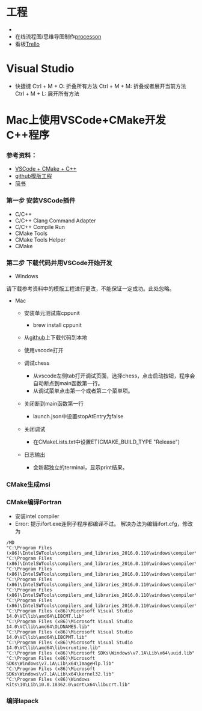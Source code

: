# 工程
- 
- 在线流程图/思维导图制作[processon](https://www.processon.com/)
- 看板[Trello](https://trello.com/b/bwqk2uTp/jinl-roadmap)

# Visual Studio
- 快捷键
Ctrl + M + O: 折叠所有方法
Ctrl + M + M: 折叠或者展开当前方法
Ctrl + M + L: 展开所有方法


# Mac上使用VSCode+CMake开发C++程序

### 参考资料：
- [VSCode + CMake + C++](https://zhuanlan.zhihu.com/p/45528705)
- [github模版工程](https://github.com/1079805974/CppProjectTemplate)
- [简书](https://www.jianshu.com/p/050fa455bc74)

### 第一步 安装VSCode插件
- C/C++
- C/C++ Clang Command Adapter
- C/C++ Compile Run
- CMake Tools
- CMake Tools Helper
- CMake

### 第二步 下载代码并用VSCode开始开发
- Windows

请下载参考资料中的模版工程进行更改，不能保证一定成功。此处忽略。

- Mac
    - 安装单元测试库cppunit
        - brew install cppunit
    - 从[github](https://github.com/liangjin2007/vscode_cpp_template)上下载代码到本地
    - 使用vscode打开

    - 调试chess
        - 从vscode左侧tab打开调试页面，选择chess，点击启动按钮，程序会自动断点到main函数第一行。
        - 从调试菜单点击第一个或者第二个菜单项。

    - 关闭断到main函数第一行
        - launch.json中设置stopAtEntry为false

    - 关闭调试
        - 在CMakeLists.txt中设置ET(CMAKE_BUILD_TYPE "Release")

    - 日志输出
        - 会新起独立的terminal，显示print结果。

### CMake生成msi

### CMake编译Fortran
- 安装intel compiler
- Error: 提示ifort.exe连例子程序都编译不过。 
解决办法为编辑ifort.cfg，修改为
```
/MD
"C:\Program Files (x86)\IntelSWTools\compilers_and_libraries_2016.0.110\windows\compiler\lib\intel64\ifconsol.lib"
"C:\Program Files (x86)\IntelSWTools\compilers_and_libraries_2016.0.110\windows\compiler\lib\intel64\libifcoremt.lib"
"C:\Program Files (x86)\IntelSWTools\compilers_and_libraries_2016.0.110\windows\compiler\lib\intel64\libifport.lib"
"C:\Program Files (x86)\IntelSWTools\compilers_and_libraries_2016.0.110\windows\compiler\lib\intel64\libmmt.lib"
"C:\Program Files (x86)\IntelSWTools\compilers_and_libraries_2016.0.110\windows\compiler\lib\intel64\libirc.lib"
"C:\Program Files (x86)\IntelSWTools\compilers_and_libraries_2016.0.110\windows\compiler\lib\intel64\svml_dispmt.lib"
"C:\Program Files (x86)\Microsoft Visual Studio 14.0\VC\lib\amd64\LIBCMT.lib"
"C:\Program Files (x86)\Microsoft Visual Studio 14.0\VC\lib\amd64\OLDNAMES.lib"
"C:\Program Files (x86)\Microsoft Visual Studio 14.0\VC\lib\amd64\LIBCPMT.lib"
"C:\Program Files (x86)\Microsoft Visual Studio 14.0\VC\lib\amd64\libvcruntime.lib"
"C:\Program Files (x86)\Microsoft SDKs\Windows\v7.1A\Lib\x64\uuid.lib"
"C:\Program Files (x86)\Microsoft SDKs\Windows\v7.1A\Lib\x64\ImageHlp.lib"
"C:\Program Files (x86)\Microsoft SDKs\Windows\v7.1A\Lib\x64\kernel32.lib"
"C:\Program Files (x86)\Windows Kits\10\Lib\10.0.18362.0\ucrt\x64\libucrt.lib"
```

### 编译lapack







